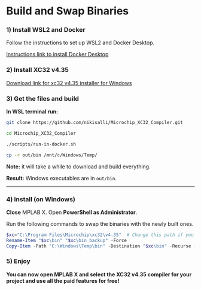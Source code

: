 # Build and Swap Binaries

### 1) Install WSL2 and Docker

Follow the instructions to set up WSL2 and Docker Desktop.

[Instructions link to install Docker Desktop](https://docs.docker.com/desktop/features/wsl/)

### 2) Install XC32 v4.35

[Download link for xc32 v4.35 installer for Windows](https://ww1.microchip.com/downloads/aemDocuments/documents/DEV/ProductDocuments/SoftwareTools/xc32-v4.35-full-install-windows-x64-installer.exe)

### 3) Get the files and build

**In WSL terminal run:**

  ```bash
  git clone https://github.com/nikisalli/Microchip_XC32_Compiler.git

  cd Microchip_XC32_Compiler

  ./scripts/run-in-docker.sh

  cp -r out/bin /mnt/c/Windows/Temp/
  ```

**Note:** it will take a while to download and build everything.

**Result:** Windows executables are in `out/bin`.

---

### 4) install (on Windows)

**Close** MPLAB X. Open **PowerShell as Administrator**.

Run the following commands to swap the binaries with the newly built ones.

  ```powershell
  $xc="C:\Program Files\Microchip\xc32\v4.35"  # Change this path if you installed XC32 somewhere else
  Rename-Item "$xc\bin" "$xc\bin_backup" -Force
  Copy-Item -Path "C:\Windows\Temp\bin" -Destination "$xc\bin" -Recurse -Force
  ```

### 5) Enjoy

**You can now open MPLAB X and select the XC32 v4.35 compiler for your project and use all the paid features for free!**
